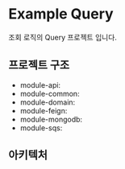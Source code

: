 # Example Query

조회 로직의 Query 프로젝트 입니다.

## 프로젝트 구조

- module-api:
- module-common:
- module-domain:
- module-feign:
- module-mongodb:
- module-sqs:

## 아키텍처
